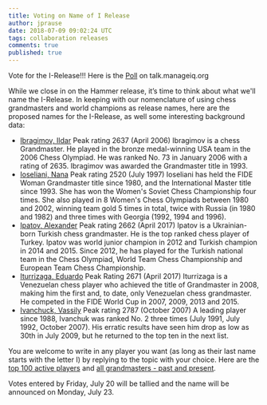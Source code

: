 ```yaml
---
title: Voting on Name of I Release
author: jprause
date: 2018-07-09 09:02:24 UTC
tags: collaboration releases
comments: true
published: true
---
```


Vote for the I-Release!!! Here is the [Poll](http://talk.manageiq.org/t/name-of-i-release/3604) on talk.manageiq.org

While we close in on the Hammer release, it’s time to think about what we'll name the I-Release.  In keeping with our nomenclature of using chess grandmasters and world champions as release names, here are the proposed names for the I-Release, as well some interesting background data:

- [Ibragimov, Ildar](https://en.wikipedia.org/wiki/Ildar_Ibragimov) Peak rating 2637 (April 2006)
Ibragimov is a chess Grandmaster. He played in the bronze medal-winning USA team in the 2006 Chess Olympiad. He was ranked No. 73 in January 2006 with a rating of 2635. Ibragimov was awarded the Grandmaster title in 1993.
- [Ioseliani, Nana](https://en.wikipedia.org/wiki/Nana_Ioseliani) Peak rating 2520 (July 1997)
Ioseliani has held the FIDE Woman Grandmaster title since 1980, and the International Master title since 1993. She has won the Women's Soviet Chess Championship four times. She also played in 8 Women's Chess Olympiads between 1980 and 2002, winning team gold 5 times in total, twice with Russia (in 1980 and 1982) and three times with Georgia (1992, 1994 and 1996).
- [Ipatov, Alexander](https://en.wikipedia.org/wiki/Alexander_Ipatov) Peak rating 2662 (April 2017)
Ipatov is a Ukrainian-born Turkish chess grandmaster. He is the top ranked chess player of Turkey. Ipatov was world junior champion in 2012 and Turkish champion in 2014 and 2015. Since 2012, he has played for the Turkish national team in the Chess Olympiad, World Team Chess Championship and European Team Chess Championship.
- [Iturrizaga, Eduardo](https://en.wikipedia.org/wiki/Eduardo_Iturrizaga) Peak Rating 2671 (April 2017)
Iturrizaga is a Venezuelan chess player who achieved the title of Grandmaster in 2008, making him the first and, to date, only Venezuelan chess grandmaster. He competed in the FIDE World Cup in 2007, 2009, 2013 and 2015.
- [Ivanchuck, Vassily](https://en.wikipedia.org/wiki/Vassily_Ivanchuk) Peak rating 2787 (October 2007)
A leading player since 1988, Ivanchuk was ranked No. 2 three times (July 1991, July 1992, October 2007). His erratic results have seen him drop as low as 30th in July 2009, but he returned to the top ten in the next list.

You are welcome to write in any player you want (as long as their last name starts with the letter I) by replying to the topic with your choice.  Here are the [top 100 active players](http://2700chess.com/?per-page=100) and [all grandmasters - past and present](https://en.wikipedia.org/wiki/List_of_chess_grandmasters).

Votes entered by Friday, July 20 will be tallied and the name will be announced on Monday, July 23.

